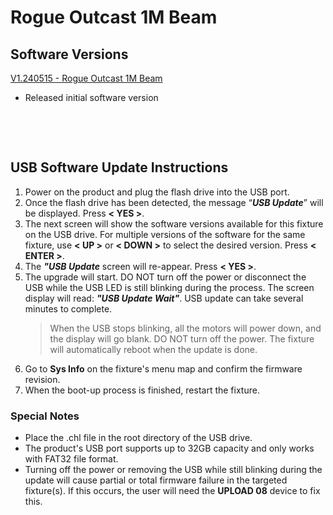# Rogue Outcast 1M Beam

## Software Versions

[V1.240515 - Rogue Outcast 1M Beam](https://github.com/Chauvet-Pro/ROGUEOUTCAST1MBEAM/blob/1f88aa6639dedcc681613ebae6d76f2c0c08e09c/Firmware/V1.240515.zip)
- Released initial software version

&nbsp;

&nbsp;

## USB Software Update Instructions
1.  Power on the product and plug the flash drive into the USB port.
2.	Once the flash drive has been detected, the message “***USB Update***” will be displayed. Press **< YES >**.
3.	The next screen will show the software versions available for this fixture on the USB drive. For multiple versions of the software for the same fixture, use **< UP >** or **< DOWN >** to select the desired version. Press **< ENTER >**.
4.	The ***"USB Update*** screen will re-appear. Press **< YES >**.
5.	The upgrade will start. DO NOT turn off the power or disconnect the USB while the USB LED is still blinking during the process. The screen display will read: ***"USB Update Wait"***. USB update can take several minutes to complete.
    > When the USB stops blinking, all the motors will power down, and the display will go blank. DO NOT turn off the power. The fixture will automatically reboot when the update is done.
6.  Go to **Sys Info** on the fixture's menu map and confirm the firmware revision.
7.	When the boot-up process is finished, restart the fixture.


### Special Notes
* Place the .chl file in the root directory of the USB drive.
* The product's USB port supports up to 32GB capacity and only works with FAT32 file format.
* Turning off the power or removing the USB while still blinking during the update will cause partial or total firmware failure in the targeted fixture(s). If this occurs, the user will need the **UPLOAD 08** device to fix this. 
